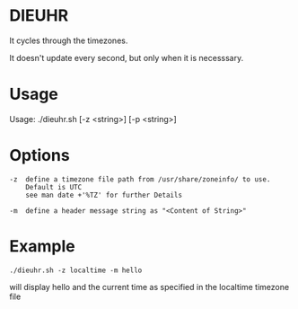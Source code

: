 # DIEUHR

It cycles through the timezones.

It doesn't update every second, but only when it is necesssary.

# Usage

Usage: ./dieuhr.sh [-z \<string\>] [-p \<string\>]


# Options

	-z	define a timezone file path from /usr/share/zoneinfo/ to use.
		Default is UTC
		see man date +'%TZ' for further Details

	-m	define a header message string as "<Content of String>"

# Example

```
./dieuhr.sh -z localtime -m hello
```

will display hello and the current time as specified in the localtime timezone file
